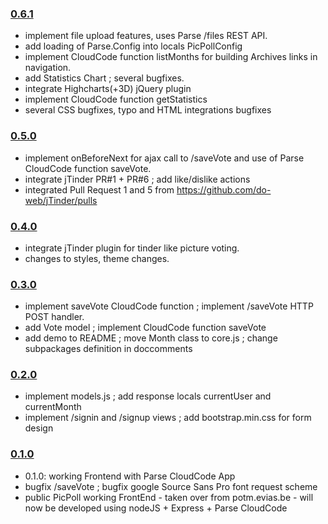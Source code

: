 
### [0.6.1](https://github.com/evias/PicPoll/compare/fe432a1...2c86794)

* implement file upload features, uses Parse /files REST API.
* add loading of Parse.Config into locals PicPollConfig
* implement CloudCode function listMonths for building Archives links
  in navigation.
* add Statistics Chart ; several bugfixes.
* integrate Highcharts(+3D) jQuery plugin
* implement CloudCode function getStatistics
* several CSS bugfixes, typo and HTML integrations bugfixes

### [0.5.0](https://github.com/evias/PicPoll/compare/e24c3e7...fe432a1)

* implement onBeforeNext for ajax call to /saveVote and use of Parse
  CloudCode function saveVote.
* integrate jTinder PR#1 + PR#6 ; add like/dislike actions
* integrated Pull Request 1 and 5 from https://github.com/do-web/jTinder/pulls

### [0.4.0](https://github.com/evias/PicPoll/compare/8b4d15e...e24c3e7)

* integrate jTinder plugin for tinder like picture voting.
* changes to styles, theme changes.

### [0.3.0](https://github.com/evias/PicPoll/compare/6e913fd...8b4d15e)

* implement saveVote CloudCode function ; implement /saveVote
  HTTP POST handler.
* add Vote model ; implement CloudCode function saveVote
* add demo to README ; move Month class to core.js ; change subpackages
  definition in doccomments

### [0.2.0](https://github.com/evias/PicPoll/compare/aacc7b5...6e913fd)

* implement models.js ; add response locals currentUser and currentMonth
* implement /signin and /signup views ; add bootstrap.min.css for form design

### [0.1.0](https://github.com/evias/PicPoll/compare/e7bec8e...aacc7b5)

* 0.1.0: working Frontend with Parse CloudCode App
* bugfix /saveVote ; bugfix google Source Sans Pro font request scheme
* public PicPoll working FrontEnd - taken over from potm.evias.be - will now
  be developed using nodeJS + Express + Parse CloudCode
